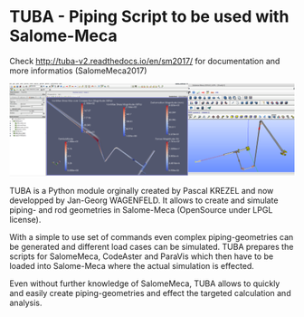 

# TUBA - Piping Script to be used with Salome-Meca


Check http://tuba-v2.readthedocs.io/en/sm2017/ for documentation and more informatios (SalomeMeca2017)

![TUBA-EXAMPLE](docs/_static/ExampleTUBA.png "Sustainable Energy Transitions")

TUBA is a Python module orginally created by Pascal KREZEL and now developped by Jan-Georg WAGENFELD. It allows to create and simulate piping- and rod geometries in Salome-Meca (OpenSource under LPGL license).

With a simple to use set of commands even complex piping-geometries can be generated and different load cases can be simulated.
TUBA prepares the scripts for SalomeMeca, CodeAster and ParaVis which then have to be loaded into Salome-Meca where the actual simulation is effected.

Even without further knowledge of SalomeMeca, TUBA allows to quickly and easily create piping-geometries and effect the targeted calculation and analysis.


